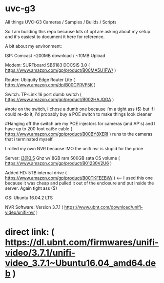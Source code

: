 # uvc-g3
All things UVC-G3 Cameras / Samples / Builds / Scripts


So I am building this repo because lots of ppl are asking about my setup and it's easiest to document it here for reference.

A bit about my environment:

ISP: Comcast ~200MB download / ~10MB Upload

Modem: SURFboard SB6183 DOCSIS 3.0 ( https://www.amazon.com/gp/product/B00MA5U1FW/ )

Router: Ubiquity Edge Router Lite ( https://www.amazon.com/dp/B00CPRVF5K )

Switch: TP-Link 16 port dumb switch ( https://www.amazon.com/gp/product/B002HAJQGA )

   #note on the switch, i chose a dumb one because i'm a tight ass ($) but if i could re-do it, i'd probably buy a POE switch to make things look cleaner

   #Hanging off the switch are my POE injectors for cameras (and AP's) and I have up to 200 foot cat5e cable ( https://www.amazon.com/gp/product/B00BY8XERI ) runs to the cameras that i terminated myself.

I rolled my own NVR because IMO the unifi nvr is stupid for the price

Server: i3@3.5 Ghz w/ 8GB ram 500GB sata OS volume ( https://www.amazon.com/gp/product/B01230V2U6 )

Added HD: 5TB internal drive ( https://www.amazon.com/gp/product/B00TKFEEBW/ ) <-- I used this one because it was cheap and pulled it out of the enclosure and put inside the server. Again tight ass ($)

OS: Ubuntu 16.04.2 LTS

NVR Software: Version 3.7.1 ( https://www.ubnt.com/download/unifi-video/unifi-nvr )

# direct link: ( https://dl.ubnt.com/firmwares/unifi-video/3.7.1/unifi-video_3.7.1~Ubuntu16.04_amd64.deb )
